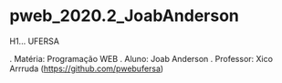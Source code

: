 # pweb_2020.2_JoabAnderson

H1... UFERSA

. Matéria: Programação WEB
. Aluno: Joab Anderson
. Professor: Xico Arrruda (https://github.com/pwebufersa)

